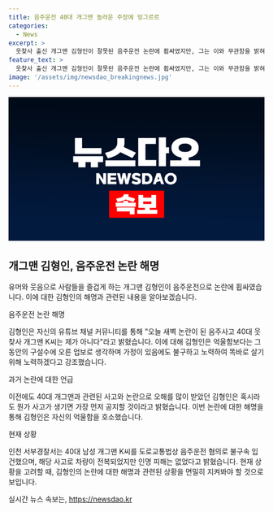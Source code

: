 ```yaml
---
title: 음주운전 40대 개그맨 놀라운 주장에 빙그르르
categories:
  - News
excerpt: >
  웃찾사 출신 개그맨 김형인이 잘못된 음주운전 논란에 휩싸였지만, 그는 이와 무관함을 밝혀냈다. 기자들과의 연락에도 지쳐 토로하며, 가족을 위해 올바르게 살겠다는 다짐을 전했다. 이전에도 오해를 받았던 적 있음을 언급하며, 앞으로도 사고가 있을 경우 솔직하게 공개하겠다고 말했다. 경찰은 K씨를 음주운전 혐의로 입건했으며, 다행히 사고로는 인명피해는 없었다.
feature_text: >
  웃찾사 출신 개그맨 김형인이 잘못된 음주운전 논란에 휩싸였지만, 그는 이와 무관함을 밝혀냈다. 기자들과의 연락에도 지쳐 토로하며, 가족을 위해 올바르게 살겠다는 다짐을 전했다. 이전에도 오해를 받았던 적 있음을 언급하며, 앞으로도 사고가 있을 경우 솔직하게 공개하겠다고 말했다. 경찰은 K씨를 음주운전 혐의로 입건했으며, 다행히 사고로는 인명피해는 없었다.
image: '/assets/img/newsdao_breakingnews.jpg'
---
```


<p><img src="/assets/img/newsdao_breakingnews.jpg" alt="ranknews 속보" /></p>

<h2 data-ke-size="size26">개그맨 김형인, 음주운전 논란 해명</h2>

<p>유머와 웃음으로 사람들을 즐겁게 하는 개그맨 김형인이 음주운전으로 논란에 휩싸였습니다. 이에 대한 김형인의 해명과 관련된 내용을 알아보겠습니다.</p>

<p data-ke-size="size16">음주운전 논란 해명</p>

<p>김형인은 자신의 유튜브 채널 커뮤니티를 통해 "오늘 새벽 논란이 된 음주사고 40대 웃찾사 개그맨 K씨는 제가 아니다"라고 밝혔습니다. 이에 대해 김형인은 억울함보다는 그동안의 구설수에 오른 업보로 생각하며 가정이 있음에도 불구하고 노력하여 똑바로 살기 위해 노력하겠다고 강조했습니다.</p>

<p data-ke-size="size16">과거 논란에 대한 언급</p>

<p>이전에도 40대 개그맨과 관련된 사고와 논란으로 오해를 많이 받았던 김형인은 혹시라도 뭔가 사고가 생기면 가장 먼저 공지할 것이라고 밝혔습니다. 이번 논란에 대한 해명을 통해 김형인은 자신의 억울함을 호소했습니다.</p>

<p data-ke-size="size16">현재 상황</p>

<p>인천 서부경찰서는 40대 남성 개그맨 K씨를 도로교통법상 음주운전 혐의로 불구속 입건했으며, 해당 사고로 차량이 전복되었지만 인명 피해는 없었다고 밝혔습니다. 현재 상황을 고려할 때, 김형인의 논란에 대한 해명과 관련된 상황을 면밀히 지켜봐야 할 것으로 보입니다.</p>
실시간 뉴스 속보는, <a href="https://newsdao.kr" rel="dofollow">https://newsdao.kr</a>


